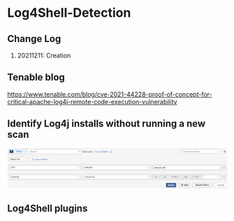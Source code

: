 # Log4Shell-Detection
## Change Log
1. 20211211: Creation

## Tenable blog
https://www.tenable.com/blog/cve-2021-44228-proof-of-concept-for-critical-apache-log4j-remote-code-execution-vulnerability

## Identify Log4j installs without running a new scan
![](https://github.com/andrewspearson/file-server/blob/main/repositories/log4shell-detection/search.png)

## Log4Shell plugins
